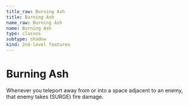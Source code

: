 ```yaml
---
title_raw: Burning Ash
title: Burning Ash
name_raw: Burning Ash
name: Burning Ash
type: classes
subtype: shadow
kind: 2nd-level features
---
```


# Burning Ash

Whenever you teleport away from or into a space adjacent to an enemy, that enemy takes (SURGE) fire damage.
